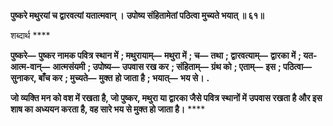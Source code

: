 **पुष्करे मथुरयां च द्वारवत्यां यतात्मवान् ।** **उपोष्य संहितामेतां पठित्वा मुच्यते भयात् ॥ ६१॥** 

शब्दार्थ **** 

**पुष्करे—** **पुष्कर नामक पवित्र स्थान में** **; मथुरायाम्—** **मथुरा में** **; च—** **तथा** **; द्वारवत्याम्—** **द्वारका में** **; यत-आत्म-वान्—** **आत्मसंयमी** **; उपोष्य—** **उपवास रख कर** **; संहिताम्—** **ग्रंथ को** **; एताम्—** **इस** **; पठित्वा—** **सुनाकर, बाँच कर** **; मुच्यते—** **मुक्त** **हो जाता है** **; भयात्—** **भय से।** **.** 

**जो व्यक्ति मन को वश में रखता है, जो पुष्कर, मथुरा या द्वारका जैसे पवित्र स्थानों में** **उपवास रखता है और इस शाष का अध्ययन करता है, वह सारे भय से मुक्त हो जाता है।** **** 